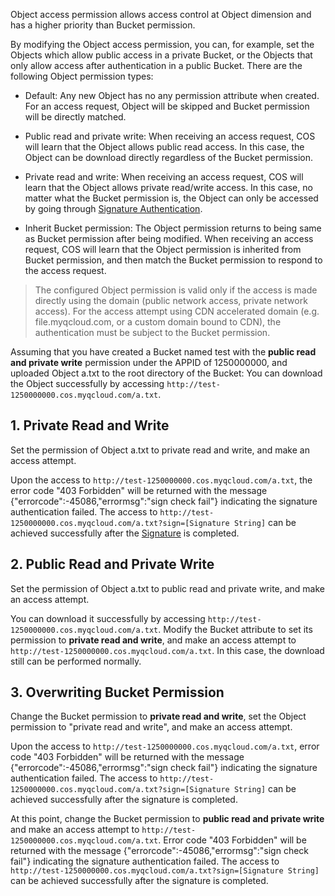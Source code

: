 Object access permission allows access control at Object dimension and has a higher priority than Bucket permission.

By modifying the Object access permission, you can, for example, set the Objects which allow public access in a private Bucket, or the Objects that only allow access after authentication in a public Bucket. There are the following Object permission types:

- Default: Any new Object has no any permission attribute when created. For an access request, Object will be skipped and Bucket permission will be directly matched.

- Public read and private write: When receiving an access request, COS will learn that the Object allows public read access. In this case, the Object can be download directly regardless of the Bucket permission.

- Private read and write: When receiving an access request, COS will learn that the Object allows private read/write access. In this case, no matter what the Bucket permission is, the Object can only be accessed by going through [Signature Authentication](/doc/api/435/6054).

- Inherit Bucket permission: The Object permission returns to being same as Bucket permission after being modified. When receiving an access request, COS will learn that the Object permission is inherited from Bucket permission, and then match the Bucket permission to respond to the access request.

> The configured Object permission is valid only if the access is made directly using the domain (public network access, private network access). For the access attempt using CDN accelerated domain (e.g. file.myqcloud.com, or a custom domain bound to CDN), the authentication must be subject to the Bucket permission.

Assuming that you have created a Bucket named test with the **public read and private write** permission under the APPID of 1250000000, and uploaded Object a.txt to the root directory of the Bucket: You can download the Object successfully by accessing `http://test-1250000000.cos.myqcloud.com/a.txt`.

## 1. Private Read and Write

Set the permission of Object a.txt to private read and write, and make an access attempt.

Upon the access to `http://test-1250000000.cos.myqcloud.com/a.txt`, the error code "403 Forbidden" will be returned with the message {"errorcode":-45086,"errormsg":"sign check fail"} indicating the signature authentication failed. The access to `http://test-1250000000.cos.myqcloud.com/a.txt?sign=[Signature String]` can be achieved successfully after the [Signature](/doc/api/435/6054) is completed.

## 2. Public Read and Private Write

Set the permission of Object a.txt to public read and private write, and make an access attempt.

You can download it successfully by accessing `http://test-1250000000.cos.myqcloud.com/a.txt`. Modify the Bucket attribute to set its permission to **private read and write**, and make an access attempt to `http://test-1250000000.cos.myqcloud.com/a.txt`. In this case, the download still can be performed normally.

## 3. Overwriting Bucket Permission

Change the Bucket permission to **private read and write**, set the Object permission to "private read and write", and make an access attempt.

Upon the access to `http://test-1250000000.cos.myqcloud.com/a.txt`, error code "403 Forbidden" will be returned with the message {"errorcode":-45086,"errormsg":"sign check fail"} indicating the signature authentication failed. The access to `http://test-1250000000.cos.myqcloud.com/a.txt?sign=[Signature String]` can be achieved successfully after the signature is completed.

At this point, change the Bucket permission to **public read and private write** and make an access attempt to `http://test-1250000000.cos.myqcloud.com/a.txt`. Error code "403 Forbidden" will be returned with the message {"errorcode":-45086,"errormsg":"sign check fail"} indicating the signature authentication failed. The access to `http://test-1250000000.cos.myqcloud.com/a.txt?sign=[Signature String]` can be achieved successfully after the signature is completed.


